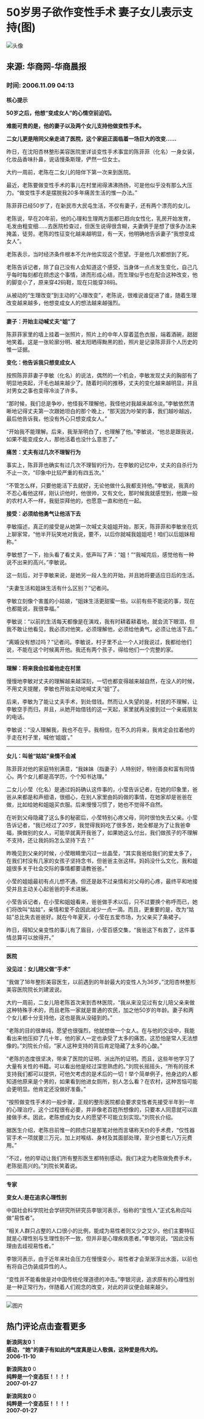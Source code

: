 # 50岁男子欲作变性手术 妻子女儿表示支持(图)

![头像](//n.sinaimg.cn/default/622af858/20181010/default_avatar.jpg)

## 来源: 华商网-华商晨报
### 时间: 2006.11.09 04:13

**核心提示**

**50岁之后，他想“变成女人”的心情空前迫切。**

**难能可贵的是，他的妻子以及两个女儿支持他做变性手术。**

**二女儿更是陪同父亲走进了医院，这个家庭正面临着一场巨大的改变……**

昨日，在沈阳杏林整形美容医院里详谈变性手术事宜的陈菲菲（化名）一身女装，化妆品香味扑鼻，说话慢条斯理，俨然一位女士。

大约一周前，老陈在二女儿的陪伴下第一次来到医院。

最近，老陈要做变性手术的事儿在村里闹得沸沸扬扬，可是他似乎没有那么大压力。“做变性手术是摆脱我20多年痛苦生活的惟一办法。”

陈菲菲已经50岁了，在新民市大民屯生活，不仅有妻子，还有两个漂亮的女儿。

老陈说，早在20年前，他的心理和生理两方面都已趋向女性化，乳房开始发育，毛发由粗变细……去医院检查过，但医生说得很含糊，夫妻俩于是想了很多办法来掩盖，徒劳。老陈的性征变化越来越明显，有一天，他明确地告诉妻子“我想变成女人”。

老陈表示，当时经济条件根本不允许他实现这个愿望。于是他几次都想到了死。

老陈告诉记者，除了自己没有人会知道这个感受，当身体一点点发生变化，自己几乎每时每刻都在顾虑这个事情，进而形成心结，而生理似乎也在配合这种改变，他的脚变小了，原来穿42码鞋，现在只能穿38码。

从被动的“生理改变”到主动的“心理改变”，老陈说，很难说谁促进了谁，随着生理改变越来越多，他想变成女人的想法越来越强烈。

---

**妻子：开始主动喊丈夫“姐”了**

陈菲菲家里的墙上挂着一张照片，照片上的中年人穿着蓝色衣服，端着酒碗，甜甜地笑着。这是一张轮廓分明、被太阳晒得黝黑的脸，照片是记录陈菲菲个人历史的惟一证据。

**变化：他告诉我只想变成女人**

按照陈菲菲妻子李敏（化名）的说法，偶然的一个机会，李敏发现丈夫的胸部有了明显地突起，汗毛也越来越少了。随着时间的推移，丈夫的变化越来越明显，并且对男女之事也变得冷淡了许多。

“那时候，我们总是争吵，他怪我不理解他，我怪他对我越来越冷淡。”李敏依然清晰地记得丈夫第一次跟她坦白的那个晚上，“那天因为吵架的事，我们越吵越凶，最后他告诉我，他没有外心只想变成女人。”

“开始我不能理解。后来，我渐渐明白了，也理解了他。”李敏说，“他总是跟我说，如果不能变成女人，那他活着也没什么意思了。”

**痛苦：丈夫有过几次不理智行为**

事实上，陈菲菲也确实有过几次不理智的行为，在李敏的记忆中，丈夫的自杀行为不止一次，“印象中比较严重的有四五次。”

“不管怎么样，只要他能活下去就好，无论他做什么我都支持他。”李敏说，我真的不忍心看他这样，刚认识他时，他很帅，又有文化，那时候我就感觉到，他跟一般的农村人不一样，我挺崇拜他的，也愿意一直和他在一起。

**接受：必须给他勇气让他活下去**

李敏描述，真正的接受是从她第一次喊丈夫姐姐开始，那天，陈菲菲和李敏坐在炕上聊家常，“他半开玩笑地对我说，要不，以后你就喊我姐姐吧！咱们以后姐妹相称。”

李敏想了一下，抬头看了看丈夫，低声叫了声：“姐！”“我喊完后，感觉他有一种说不出来的高兴。”李敏说。

这一刻后，对于李敏来说，是她另一段人生的开始，并且她将要适应日后的生活。

“夫妻生活和姐妹生活有什么区别？”记者问。

李敏立刻像个害羞的小姑娘，“姐妹生活更甜蜜一些。以前有些不能说的事，现在也都能说，我很幸福。”

李敏说：“以前的生活每天都像是在演戏，我有时耕着耕着地，就会流下眼泪，但我不敢让他看见，我必须对他笑，必须理解他，必须给他勇气，必须让他活下去。”

“离婚没有想过吗？”记者问。李敏说，村子里不止一个人对我说过，我都给他们说，不能在这个时候离开他。我还有两个孩子，得给他们一个完整的家。

---

**理解：将来我会拉着他走在村里**

慢慢地李敏对丈夫的理解越来越深刻，一切也都变得越来越自然，在没人的时候，不用丈夫提醒，李敏也开始主动地喊丈夫“姐”了。

后来，李敏为了能让丈夫手术，到处借钱。然而让人失望的是，村民的不理解，让李敏空手而归，并且，从她开始借钱的这一天起，家里就再没接到过一个亲戚朋友的电话。

李敏说：“没人理解我，我也不在乎。我相信，在不久的将来，我肯定会拉着他的手走在村子里，喊他‘姐姐’。”

---

**女儿：叫爸“姑姑”亲情不会减**

陈菲菲对他的家庭特别满意，“我妹妹（指妻子）人特别好，特别善良和富有同情心。两个女儿都是高学历，个个知书达理。”

二女儿小莹（化名）是通过妈妈确认这件事的，小莹告诉记者，在她的印象里，爸爸从来都是和声细语，很细心，在别人家里由妈妈做的事情，在她家却是爸爸在做，比如给她和姐姐买衣服。后来慢慢习惯了，她也不觉得不自然。

在听到父母隐藏了这么多的秘密后，小莹特别心疼父母，同时很怕失去父亲。小莹告诉记者，“我已经过了20岁，我觉得我妈吃了很多苦，她全都是为了让我爸幸福，换做别的女人，可能早就离开我爸了，如果她这么付出，我们做孩子的不理解不支持，还让我妈妈怎么坚持下去？”

昨晚见到父亲的时候，小莹眼睛里闪过一丝晶莹，“其实我爸给我们的爱太多了，在我们村没有几家的女孩子坚持念书，但爸爸主张这样。妈妈没什么文化，我和姐姐很多关于社会交际的事情都要请教爸爸。”

小莹的姐姐最初有点儿想不通，但还是敌不过亲情和对父母的心疼，最终平和地接受并且主动关心起爸爸的手术进展。

小莹告诉记者，在小莹和姐姐看来，爸爸做手术以后，只不过要换个称呼而已，她们将改叫“姑姑”，亲情和爱不会因此减少一点一滴。而且，更重要的是，改为“姑姑”总比失去爸爸好。就在今年夏天，小莹在五爱市场，为父亲买了条裙子。

昨日，得知父亲变性的事儿有了眉目，小莹百感交集，“我爸这下有救了，这件事情总算可以放得开。”

---

**医院**

**没见过：女儿陪父做“手术”**

“我做了18年整形美容医生，以前遇到的年龄最大的变性人为36岁。”沈阳杏林整形美容医院院长刘建波说。

大约一周前，二女儿陪老陈首次来到杏林医院，“我从来没见过有女儿陪父亲来做这种特殊手术的，而且老陈一家就是普通的农民，加之他50岁的年龄。妻子和两个女儿都十分支持他，这也是我从没碰到的。”

“老陈的目的很单纯，愿望也很强烈，他就想做一个女人。在与他的交谈中，我能看出来他压抑了几十年，他的家人一定也承受了太多的痛苦。这恐怕是常人无法想像的。”刘院长介绍，“家人这种支持的背后肯定隐藏了太多的心酸。”

“老陈的态度很坚决，带来了医院的证明、派出所的证明。而且，这些年他学习了大量有关性的书籍。可以看出他是经过深思熟虑的。”刘院长摇摇头，“所有的技术支持我们都可以提供，可他欠考虑的是术后的一切！举个简单例子，他身边的人都知道他原来是个男的，如果看到他进女厕所，别人怎么看？在农村，这种苦恼可能会更明显。他肯定还没做好准备。”

“按照做变性手术的一般步骤，正规的整形医院都会要求变性者先接受半年到一年的心理治疗。这个过程很有必要，并非像老百姓所想像的，只要本人同意就可以直接做手术。因此，老陈想成为女人的愿望不可能立刻实现。”刘院长介绍。

据医生介绍，老陈目前惟一的顾虑只是那笔对他而言堪称天价的手术费，“仅性器官手术一项就要三万元，加上对喉结、身材及其面部处理，至少也要七八万元费用。”

“不过，他的举动让我们所有整形医生都特别感动。我们决定为老陈做免费手术，老陈挺高兴的。”刘院长笑着说。

---

**专家**

**变女人:是在追求心理性别**

中国社会科学院社会学研究所研究员李银河表示，俗称的“变性人”正式名称应叫做“易性者”。

“相关人群只占整的人口很小的比例，能成为易性者则又少之又少。他们主要特征就是心理性别与生理性别不一致，但并非是心理疾病患者。”李银河说，“因此没有理由去歧视易性者。”

李银河表示，由于近年来社会压力在慢慢变小，易性者才会渐渐浮出水面，以前也有将自己伪装成异性的人。

“变性并不能看做是对中国传统伦理道德的冲击。”李银河说，追求原有的心理性别是一种正常行为，伴随着人们观念的改变，对此的非议便会越来越少。

---

![图片](//n.sinaimg.cn/default/2fb77759/20151125/320X320.png)

## 热门评论点击查看更多

**新浪网友0** 1  
**感动，“她”的妻子有如此的气度真是让人敬佩，这种爱是伟大的。**  
**2006-11-10**

**新浪网友0** 0  
**纯粹是一个变态狂！！！！**  
**2007-01-27**

**新浪网友0** 0  
**纯粹是一个变态狂！！！！**  
**2007-01-27**